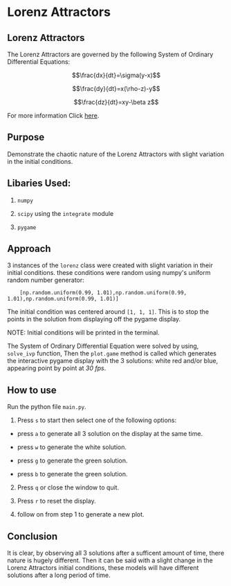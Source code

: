 # Lorenz Attractors

## Lorenz Attractors

The Lorenz Attractors are governed by the following System of Ordinary Differential Equations:

$$\frac{dx}{dt}=\sigma(y-x)$$

$$\frac{dy}{dt}=x(\rho-z)-y$$

$$\frac{dz}{dt}=xy-\beta z$$

For more information Click [here](https://en.wikipedia.org/wiki/Lorenz_system).

## Purpose

Demonstrate the chaotic nature of the Lorenz Attractors with slight variation in the initial conditions.

## Libaries Used:

1. `numpy`

2. `scipy` using the `integrate` module

3. `pygame`

## Approach

3 instances of the `lorenz` class were created with slight variation in their initial conditions. these conditions were random using numpy's uniform random number generator:
        
        [np.random.uniform(0.99, 1.01),np.random.uniform(0.99, 1.01),np.random.uniform(0.99, 1.01)]

The initial condition was centered around `[1, 1, 1]`. This is to stop the points in the solution from displaying off the pygame display.

NOTE: Initial conditions will be printed in the terminal.

The System of Ordinary Differential Equation were solved by using, `solve_ivp` function, Then the `plot.game` method is called which generates the interactive pygame display with the 3 solutions: white red and/or blue, appearing point by point at *30 fps*.

## How to use

Run the python file `main.py`.

1. Press `s` to start then select one of the following options:

* press `a` to generate all 3 solution on the display at the same time.

* press `w` to generate the white solution.

* press `g` to generate the green solution.

* press `b` to generate the green solution.

2. Press `q` or close the window to quit.

3. Press `r` to reset the display.

4. follow on from step 1 to generate a new plot.

## Conclusion

It is clear, by observing all 3 solutions after a sufficent amount of time, there nature is hugely different. Then it can be said with a slight change in the Lorenz Attractors initial conditions, these models will have different solutions after a long period of time. 
